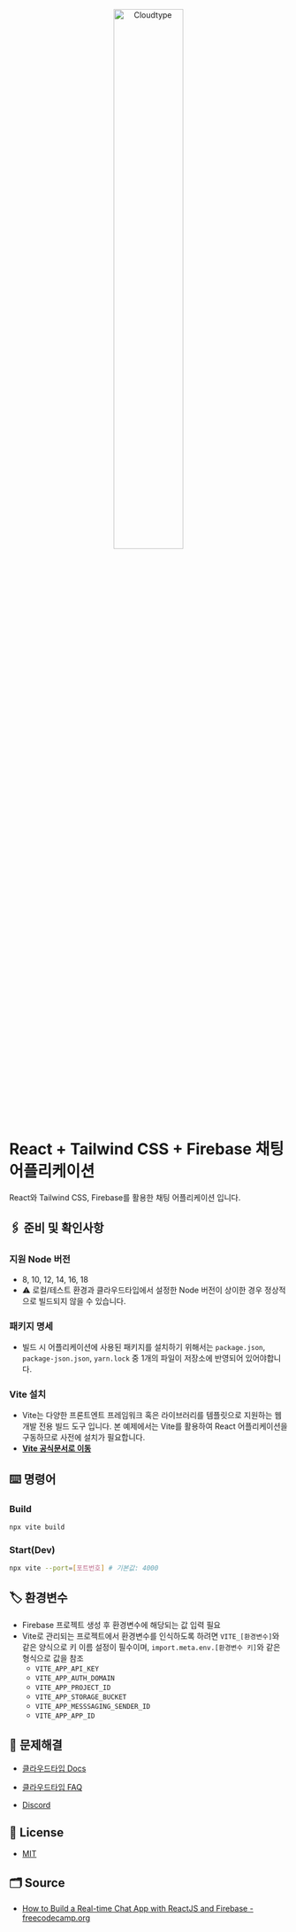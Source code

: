 <br/>
<br/>

<p align="center">
<img src="https://files.cloudtype.io/logo/cloudtype-logo-horizontal-black.png" width="50%" alt="Cloudtype"/>
</p>

<br/>
<br/>

# React + Tailwind CSS + Firebase 채팅 어플리케이션

React와 Tailwind CSS, Firebase를 활용한 채팅 어플리케이션 입니다.

## 🖇️ 준비 및 확인사항

### 지원 Node 버전
- 8, 10, 12, 14, 16, 18
- ⚠️ 로컬/테스트 환경과 클라우드타입에서 설정한 Node 버전이 상이한 경우 정상적으로 빌드되지 않을 수 있습니다.

### 패키지 명세
- 빌드 시 어플리케이션에 사용된 패키지를 설치하기 위해서는 `package.json`, `package-json.json`, `yarn.lock` 중 1개의 파일이 저장소에 반영되어 있어야합니다.

### Vite 설치
- Vite는 다양한 프론트엔트 프레임워크 혹은 라이브러리를 템플릿으로 지원하는 웹 개발 전용 빌드 도구 입니다. 본 예제에서는 Vite를 활용하여 React 어플리케이션을 구동하므로 사전에 설치가 필요합니다.
- **[Vite 공식문서로 이동](https://vitejs.dev/guide)**


## ⌨️ 명령어

### Build

```bash
npx vite build
```

### Start(Dev)

```bash
npx vite --port=[포트번호] # 기본값: 4000
```


## 🏷️ 환경변수

- Firebase 프로젝트 생성 후 환경변수에 해당되는 값 입력 필요
- Vite로 관리되는 프로젝트에서 환경변수를 인식하도록 하려면 `VITE_[환경변수]`와 같은 양식으로 키 이름 설정이 필수이며, `import.meta.env.[환경변수 키]`와 같은 형식으로 값을 참조
  - `VITE_APP_API_KEY`
  - `VITE_APP_AUTH_DOMAIN`
  - `VITE_APP_PROJECT_ID`
  - `VITE_APP_STORAGE_BUCKET`
  - `VITE_APP_MESSSAGING_SENDER_ID`
  - `VITE_APP_APP_ID`


## 💬 문제해결

- [클라우드타입 Docs](https://docs.cloudtype.io/)

- [클라우드타입 FAQ](https://help.cloudtype.io/guide/faq)

- [Discord](https://discord.gg/U7HX4BA6hu)


## 📄 License

- [MIT](https://github.com/Timonwa/react-chat/blob/main/LICENSE.MD)


## 🗂️ Source

- [How to Build a Real-time Chat App with ReactJS and Firebase - freecodecamp.org](https://www.freecodecamp.org/news/building-a-real-time-chat-app-with-reactjs-and-firebase//)
